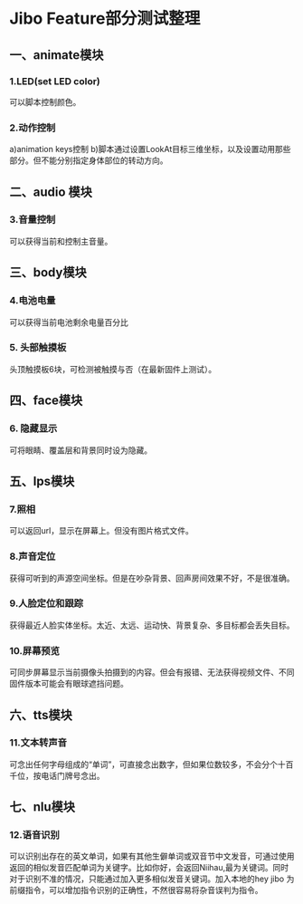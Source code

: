 # Jibo Feature部分测试整理
## 一、animate模块
### 1.LED(set LED color)
可以脚本控制颜色。
### 2.动作控制
a)animation keys控制  b)脚本通过设置LookAt目标三维坐标，以及设置动用那些部分。但不能分别指定身体部位的转动方向。
## 二、audio 模块
### 3.音量控制
可以获得当前和控制主音量。
## 三、body模块
### 4.电池电量
可以获得当前电池剩余电量百分比
### 5. 头部触摸板
头顶触摸板6块，可检测被触摸与否（在最新固件上测试）。
## 四、face模块
### 6. 隐藏显示
可将眼睛、覆盖层和背景同时设为隐藏。
## 五、lps模块
### 7.照相
可以返回url，显示在屏幕上。但没有图片格式文件。
### 8.声音定位
获得可听到的声源空间坐标。但是在吵杂背景、回声房间效果不好，不是很准确。
### 9.人脸定位和跟踪
获得最近人脸实体坐标。太近、太远、运动快、背景复杂、多目标都会丢失目标。
### 10.屏幕预览
可同步屏幕显示当前摄像头拍摄到的内容。但会有报错、无法获得视频文件、不同固件版本可能会有眼球遮挡问题。
## 六、tts模块
### 11.文本转声音
可念出任何字母组成的“单词”，可直接念出数字，但如果位数较多，不会分个十百千位，按电话门牌号念出。
## 七、nlu模块
### 12.语音识别
可以识别出存在的英文单词，如果有其他生僻单词或双音节中文发音，可通过使用返回的相似发音匹配单词为关键字。比如你好，会返回Niihau,最为关键词。同时对于识别不准的情况，只能通过加入更多相似发音关键词。加入本地的hey jibo 为前缀指令，可以增加指令识别的正确性，不然很容易将杂音误判为指令。




